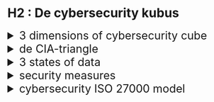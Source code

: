 <style>
summary { 
    font-size: 25px
}
</style>

# H2 : De cybersecurity kubus

<details>
<summary>3 dimensions of cybersecurity cube</summary>

<img src="https://2.bp.blogspot.com/-tAKmcpej7o0/VeqIfhTgF_I/AAAAAAAABxA/upx7EcphXa0/s1600/mccumber-cube.jpg">

- Security principels
  - confidentiality
  - integrity
  - availability
- States of data
  - storage
  - transmission
  - processing
- Security principels
  - policy practices
  - technology
  - persons

</details>

<details>
<summary>de CIA-triangle</summary>

- c => who can see it
- i => is it right
- a => when can i access

<u>confidentiality / vertrouwelijkheid</u>

- prevents leaking to unauhtorized entities

> can be obtained via encryption / authentication and access control

**access control** to prevent unauthorized access to networks / computers / data etc...

- authentication = who can do something ?
- authorisatoin = what can someone do ?
- accounting | non-repudiation (onweerlegbaarheid) = who did something ?

<u>integrity</u>

- preciseness / consistency and reliability of data during it's existence

> can be obtained via hashing / data validity checks / data consistency checks / access controls

- loss of integrity can cause severe damage by making data unreliable
- **intgrity check** = way to check if a collection of data is still valid often via a hashing function

<u>availability</u>

- information has to be available at any moment

> can be protected via redundantie, backups, verhoogdeweerstand, onderhoud, up-to-date software en OS, noodplannen om terug online te komen na een onvoorziene omstandigheid, use new technoloy, detect unusual activity ,availability tests

**always online systems** 3 pillars :

- avoid single points of failure
- ensure reliabel transition systems
- detect as malfunctions soon as they occur

</details>

<details>
<summary>3 states of data</summary>

</details>

<details>
<summary>security measures</summary>

</details>

<details>
<summary>cybersecurity ISO 27000 model</summary>

</details>
